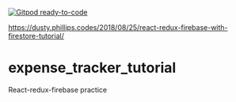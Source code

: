 [![Gitpod ready-to-code](https://img.shields.io/badge/Gitpod-ready--to--code-blue?logo=gitpod)](https://gitpod.io/#https://github.com/Spydirwebb/expense_tracker_tutorial)

https://dusty.phillips.codes/2018/08/25/react-redux-firebase-with-firestore-tutorial/
# expense_tracker_tutorial
React-redux-firebase practice
